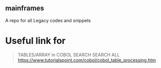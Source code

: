 ## mainframes
A repo for all Legacy codes and snippets

# Useful link for 
> TABLES/ARRAY in COBOL
> SEARCH
> SEARCH ALL
https://www.tutorialspoint.com/cobol/cobol_table_processing.htm
